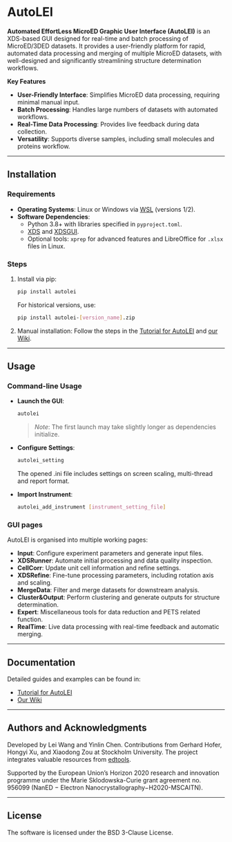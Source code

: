 # AutoLEI

**Automated EffortLess MicroED Graphic User Interface (AutoLEI)** is an XDS-based GUI designed for real-time and batch processing of MicroED/3DED datasets. It provides a user-friendly platform for rapid, automated data processing and merging of multiple MicroED datasets, with well-designed and significantly streamlining structure determination workflows.

**Key Features**
- **User-Friendly Interface**: Simplifies MicroED data processing, requiring minimal manual input.
- **Batch Processing**: Handles large numbers of datasets with automated workflows.
- **Real-Time Data Processing**: Provides live feedback during data collection.
- **Versatility**: Supports diverse samples, including small molecules and proteins workflow.


---

## Installation

### Requirements
- **Operating Systems**: Linux or Windows via [WSL](https://en.wikipedia.org/wiki/Windows_Subsystem_for_Linux) (versions 1/2).
- **Software Dependencies**:
  - Python 3.8+ with libraries specified in `pyproject.toml`.
  - [XDS](https://xds.mr.mpg.de/) and [XDSGUI](https://wiki.uni-konstanz.de/xds/index.php/XDSGUI).
  - Optional tools: `xprep` for advanced features and LibreOffice for `.xlsx` files in Linux.

### Steps
1. Install via pip:
   ```bash
   pip install autolei
   ```
   For historical versions, use:
   ```bash
   pip install autolei-[version_name].zip
   ```
2. Manual installation:
   Follow the steps in the [Tutorial for AutoLEI](doc/AutoLEI_Tutorial.pdf) and [our Wiki](https://gitlab.com/395736627tristone/automicroedgui/-/wikis/home).

---

## Usage

### Command-line Usage
- **Launch the GUI**:
   ```bash
   autolei
   ```
   > *Note*: The first launch may take slightly longer as dependencies initialize.

- **Configure Settings**:
   ```bash
   autolei_setting
   ```
  The opened .ini file includes settings on screen scaling, multi-thread and report format.

- **Import Instrument**:
   ```bash
   autolei_add_instrument [instrument_setting_file]
   ```


### GUI pages
AutoLEI is organised into multiple working pages:
- **Input**: Configure experiment parameters and generate input files.
- **XDSRunner**: Automate initial processing and data quality inspection.
- **CellCorr**: Update unit cell information and refine settings.
- **XDSRefine**: Fine-tune processing parameters, including rotation axis and scaling.
- **MergeData**: Filter and merge datasets for downstream analysis.
- **Cluster&Output**: Perform clustering and generate outputs for structure determination.
- **Expert**: Miscellaneous tools for data reduction and PETS related function.
- **RealTime**: Live data processing with real-time feedback and automatic merging.

---

## Documentation
Detailed guides and examples can be found in:
- [Tutorial for AutoLEI](doc/AutoLEI_Tutorial.pdf)
- [Our Wiki](https://gitlab.com/395736627tristone/automicroedgui/-/wikis/home)

---

## Authors and Acknowledgments
Developed by Lei Wang and Yinlin Chen. Contributions from Gerhard Hofer, Hongyi Xu, and Xiaodong Zou at Stockholm University. The project integrates valuable resources from [edtools](https://github.com/instamatic-dev/edtools).

Supported by the European Union’s Horizon 2020 research and innovation programme under the Marie Sklodowska-Curie grant agreement no. 956099 (NanED − Electron Nanocrystallography−H2020-MSCAITN).

---
## License
The software is licensed under the BSD 3-Clause License.
